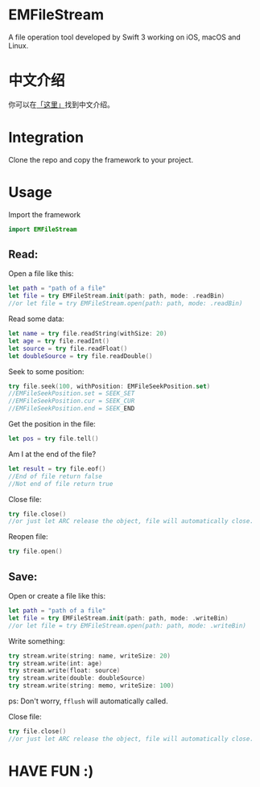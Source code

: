 # EMFileStream

A file operation tool developed by Swift 3 working on iOS, macOS and Linux.

#  中文介绍

你可以在[「这里」](http://enumsblog.com/post?pid=16011)找到中文介绍。

# Integration

Clone the repo and copy the framework to your project.

# Usage

Import the framework

```swift
import EMFileStream
```

## Read:

Open a file like this:

```swift
let path = "path of a file"
let file = try EMFileStream.init(path: path, mode: .readBin)
//or let file = try EMFileStream.open(path: path, mode: .readBin)
```

Read some data:

```swift
let name = try file.readString(withSize: 20)
let age = try file.readInt()
let source = try file.readFloat()
let doubleSource = try file.readDouble()
```

Seek to some position:

```swift
try file.seek(100, withPosition: EMFileSeekPosition.set)
//EMFileSeekPosition.set = SEEK_SET
//EMFileSeekPosition.cur = SEEK_CUR
//EMFileSeekPosition.end = SEEK_END
```

Get the position in the file:

```swift
let pos = try file.tell()
```

Am I at the end of the file?

```swift
let result = try file.eof()
//End of file return false
//Not end of file return true
```

Close file:

```swift
try file.close()
//or just let ARC release the object, file will automatically close.
```

Reopen file:

```swift
try file.open()
```

## Save:

Open or create a file like this:

```swift
let path = "path of a file"
let file = try EMFileStream.init(path: path, mode: .writeBin)
//or let file = try EMFileStream.open(path: path, mode: .writeBin)
```

Write something:

```swift
try stream.write(string: name, writeSize: 20)
try stream.write(int: age)
try stream.write(float: source)
try stream.write(double: doubleSource)
try stream.write(string: memo, writeSize: 100)
```

ps: Don't worry,  `fflush` will automatically called.

Close file:

```swift
try file.close()
//or just let ARC release the object, file will automatically close.
```



# HAVE FUN :)



